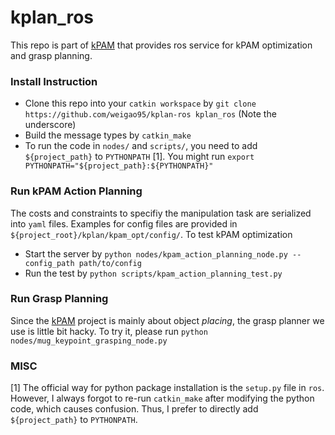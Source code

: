 # kplan_ros

This repo is part of [kPAM](https://github.com/weigao95/kPAM) that provides ros service for kPAM optimization and grasp planning.

### Install Instruction

- Clone this repo into your `catkin workspace` by `git clone https://github.com/weigao95/kplan-ros kplan_ros` (Note the underscore)
- Build the message types by `catkin_make`
- To run the code in `nodes/` and `scripts/`, you need to add `${project_path}` to `PYTHONPATH` [1]. You might run `export PYTHONPATH="${project_path}:${PYTHONPATH}"`

### Run kPAM Action Planning

The costs and constraints to specifiy the manipulation task are serialized into `yaml` files. Examples for config files are provided in `${project_root}/kplan/kpam_opt/config/`. To test kPAM optimization

- Start the server by `python nodes/kpam_action_planning_node.py --config_path path/to/config`
- Run the test by `python scripts/kpam_action_planning_test.py` 

### Run Grasp Planning

Since the [kPAM](https://github.com/weigao95/kPAM)  project is mainly about object *placing*, the grasp planner we use is little bit hacky. To try it, please run `python nodes/mug_keypoint_grasping_node.py`

### MISC

[1] The official way for python package installation is the `setup.py` file in `ros`. However, I always forgot to re-run `catkin_make` after modifying the python code, which causes confusion. Thus, I prefer to directly add `${project_path}` to `PYTHONPATH`.
